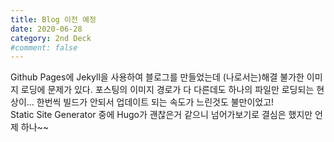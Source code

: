 ```yaml
---
title: Blog 이전 예정
date: 2020-06-28
category: 2nd Deck
#comment: false
---
```


Github Pages에 Jekyll을 사용하여 블로그를 만들었는데 (나로서는)해결 불가한 이미지 로딩에 문제가 있다. 포스팅의 이미지 경로가 다 다른데도 하나의 파일만 로딩되는 현상이... 한번씩 빌드가 안되서 업데이트 되는 속도가 느린것도 불만이었고!  
Static Site Generator 중에 Hugo가 괜찮은거 같으니 넘어가보기로 결심은 했지만 언제 하나~~